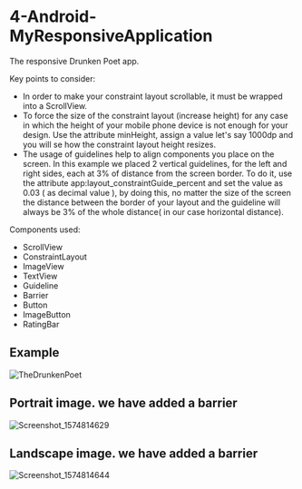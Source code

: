 # 4-Android-MyResponsiveApplication
The responsive Drunken Poet app.

Key points to consider:
  - In order to make your constraint layout scrollable, it must be wrapped into a ScrollView.
  - To force the size of the constraint layout (increase height) for any case in which the height of your mobile phone device is not enough for your design. Use the attribute minHeight, assign a value let's say 1000dp and you will se how the constraint layout height resizes.
  - The usage of guidelines help to align components you place on the screen. In this example we placed 2 vertical guidelines, for the left and right sides, each at 3% of distance from the screen border. To do it, use the attribute app:layout_constraintGuide_percent and set the value as 0.03 ( as decimal value ), by doing this, no matter the size of the screen the distance between the border of your layout and the guideline will always be 3% of the whole distance( in our case horizontal distance).
  

Components used:
  - ScrollView
  - ConstraintLayout
  - ImageView
  - TextView
  - Guideline
  - Barrier
  - Button
  - ImageButton
  - RatingBar
  
## Example  
![TheDrunkenPoet](https://user-images.githubusercontent.com/4823319/69683588-71368e00-1109-11ea-847d-f0da15ae481c.gif)

## Portrait image. we have added a barrier
![Screenshot_1574814629](https://user-images.githubusercontent.com/4823319/69683593-7b588c80-1109-11ea-95f9-69dab7de5442.png)

## Landscape image. we have added a barrier
![Screenshot_1574814644](https://user-images.githubusercontent.com/4823319/69683594-7bf12300-1109-11ea-98d5-eb5cb4af6709.png)


